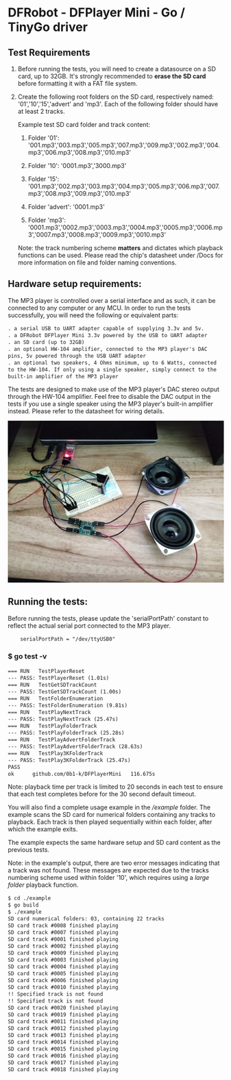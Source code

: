 # DFRobot - DFPlayer Mini - Go / TinyGo driver

## Test Requirements

1. Before running the tests, you will need to create a datasource on a SD card, up to 32GB. It's strongly recommended to **erase the SD card** before formatting it with a FAT file system.

2. Create the following root folders on the SD card, respectively named: '01','10','15','advert' and 'mp3'. Each of the following folder should have at least 2 tracks.

    Example test SD card folder and track content:

    1. Folder '01': '001.mp3','003.mp3','005.mp3','007.mp3','009.mp3','002.mp3','004.mp3','006.mp3','008.mp3','010.mp3'

    2. Folder '10': '0001.mp3','3000.mp3'

    3. Folder '15': '001.mp3','002.mp3','003.mp3','004.mp3','005.mp3','006.mp3','007.mp3','008.mp3','009.mp3','010.mp3'

    4. Folder 'advert': '0001.mp3'

    5. Folder 'mp3': '0001.mp3','0002.mp3','0003.mp3','0004.mp3','0005.mp3','0006.mp3','0007.mp3','0008.mp3','0009.mp3','0010.mp3'

    Note: the track numbering scheme **matters** and dictates which playback functions can be used. Please read the chip's datasheet under /Docs for more information on file and folder naming conventions.


## Hardware setup requirements:

The MP3 player is controlled over a serial interface and as such, it can be connected to any computer or any MCU. In order to run the tests successfully, you will need the following or equivalent parts:

    . a serial USB to UART adapter capable of supplying 3.3v and 5v.
    . a DFRobot DFPlayer Mini 3.3v powered by the USB to UART adapter 
    . an SD card (up to 32GB)
    . an optional HW-104 amplifier, connected to the MP3 player's DAC pins, 5v powered through the USB UART adapter
    . an optional two speakers, 4 Ohms minimum, up to 6 Watts, connected to the HW-104. If only using a single speaker, simply connect to the built-in amplifier of the MP3 player

The tests are designed to make use of the MP3 player's DAC stereo output through the HW-104 amplifier. Feel free to disable the DAC output in the tests if you use a single speaker using the MP3 player's built-in amplifier instead.
Please refer to the datasheet for wiring details.

![Test setup](./Docs/testsetup.jpg "Test setup using a USB to UART serial adapter and a HW-104 amplifier")

## Running the tests:

Before running the tests, please update the 'serialPortPath' constant to reflect the actual serial port connected to the MP3 player.

```
	serialPortPath = "/dev/ttyUSB0"
```

### $ go test -v
```
=== RUN   TestPlayerReset
--- PASS: TestPlayerReset (1.01s)
=== RUN   TestGetSDTrackCount
--- PASS: TestGetSDTrackCount (1.00s)
=== RUN   TestFolderEnumeration
--- PASS: TestFolderEnumeration (9.81s)
=== RUN   TestPlayNextTrack
--- PASS: TestPlayNextTrack (25.47s)
=== RUN   TestPlayFolderTrack
--- PASS: TestPlayFolderTrack (25.28s)
=== RUN   TestPlayAdvertFolderTrack
--- PASS: TestPlayAdvertFolderTrack (28.63s)
=== RUN   TestPlay3KFolderTrack
--- PASS: TestPlay3KFolderTrack (25.47s)
PASS
ok  	github.com/0b1-k/DFPlayerMini	116.675s
```

Note: playback time per track is limited to 20 seconds in each test to ensure that each test completes before for the 30 second default timeout.

You will also find a complete usage example in the */example* folder. The example scans the SD card for numerical folders containing any tracks to playback. Each track is then played sequentially within each folder, after which the example exits.

The example expects the same hardware setup and SD card content as the previous tests.

Note: in the example's output, there are two error messages indicating that a track was not found. These messages are expected due to the tracks numbering scheme used within folder '10', which requires using a *large folder* playback function.

```
$ cd ./example
$ go build
$ ./example
SD card numerical folders: 03, containing 22 tracks
SD card track #0008 finished playing
SD card track #0007 finished playing
SD card track #0001 finished playing
SD card track #0002 finished playing
SD card track #0009 finished playing
SD card track #0003 finished playing
SD card track #0004 finished playing
SD card track #0005 finished playing
SD card track #0006 finished playing
SD card track #0010 finished playing
!! Specified track is not found
!! Specified track is not found
SD card track #0020 finished playing
SD card track #0019 finished playing
SD card track #0011 finished playing
SD card track #0012 finished playing
SD card track #0013 finished playing
SD card track #0014 finished playing
SD card track #0015 finished playing
SD card track #0016 finished playing
SD card track #0017 finished playing
SD card track #0018 finished playing
```

